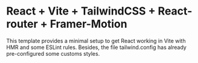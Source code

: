 # React + Vite + TailwindCSS + React-router + Framer-Motion

This template provides a minimal setup to get React working in Vite with HMR and some ESLint rules.
Besides, the file tailwind.config has already pre-configured some customs styles.
